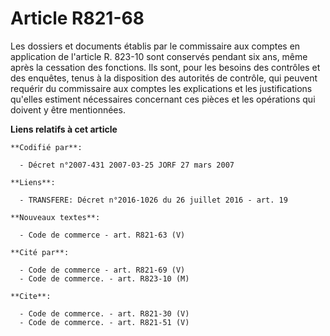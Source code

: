 # Article R821-68

Les dossiers et documents établis par le commissaire aux comptes en application de l'article R. 823-10 sont conservés pendant
six ans, même après la cessation des fonctions. Ils sont, pour les besoins des contrôles et des enquêtes, tenus à la
disposition des autorités de contrôle, qui peuvent requérir du commissaire aux comptes les explications et les justifications
qu'elles estiment nécessaires concernant ces pièces et les opérations qui doivent y être mentionnées.

**Liens relatifs à cet article**

	**Codifié par**:

	  - Décret n°2007-431 2007-03-25 JORF 27 mars 2007

	**Liens**:

	  - TRANSFERE: Décret n°2016-1026 du 26 juillet 2016 - art. 19

	**Nouveaux textes**:

	  - Code de commerce - art. R821-63 (V)

	**Cité par**:

	  - Code de commerce - art. R821-69 (V)
	  - Code de commerce. - art. R823-10 (M)

	**Cite**:

	  - Code de commerce. - art. R821-30 (V)
	  - Code de commerce. - art. R821-51 (V)
